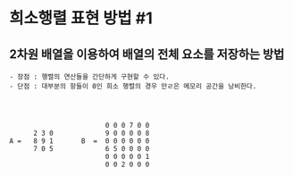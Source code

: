 # 희소행렬 표현 방법 #1

## 2차원 배열을 이용하여 배열의 전체 요소를 저장하는 방법

    - 장점 : 행렬의 연산들을 간단하게 구현할 수 있다.
    - 단점 : 대부분의 항들이 0인 희소 행렬의 경우 만ㄹ은 메모리 공간을 낭비한다.




                            0 0 0 7 0 0
          2 3 0             9 0 0 0 0 8
    A =   8 9 1       B  =  0 0 0 0 0 0
          7 0 5             6 5 0 0 0 0 
                            0 0 0 0 0 1
                            0 0 2 0 0 0 